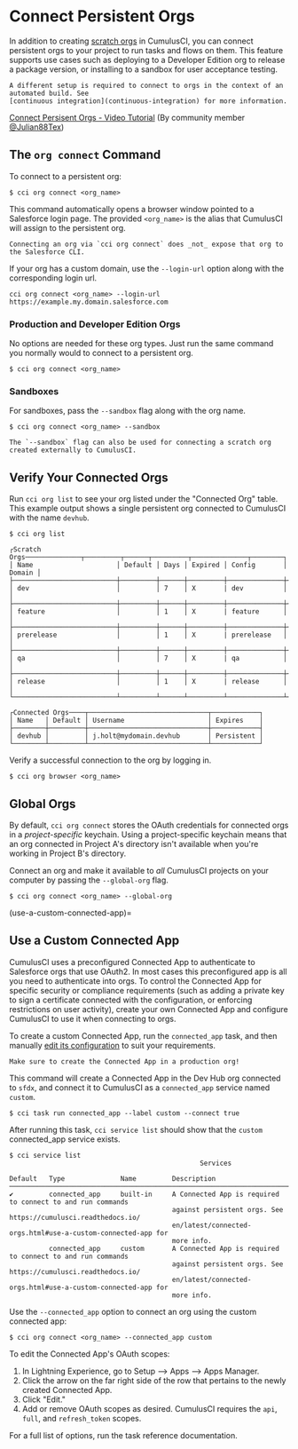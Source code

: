 # Connect Persistent Orgs

In addition to creating [scratch orgs](scratch-orgs) in CumulusCI, you can connect persistent orgs to your
project to run tasks and flows on them. This feature supports use cases
such as deploying to a Developer Edition org to release a package
version, or installing to a sandbox for user acceptance testing.

```{attention}
A different setup is required to connect to orgs in the context of an
automated build. See
[continuous integration](continuous-integration) for more information.
```

[Connect Persisent Orgs - Video Tutorial](https://youtu.be/xWcEciA_Dqw) (By community member [@Julian88Tex](https://github.com/Julian88Tex))

## The `org connect` Command

To connect to a persistent org:

```console
$ cci org connect <org_name>
```

This command automatically opens a browser window pointed to a
Salesforce login page. The provided `<org_name>` is the alias that
CumulusCI will assign to the persistent org.

```{note}
Connecting an org via `cci org connect` does _not_ expose that org to
the Salesforce CLI.
```

If your org has a custom domain, use the `--login-url` option along with
the corresponding login url.

```console
cci org connect <org_name> --login-url https://example.my.domain.salesforce.com
```

### Production and Developer Edition Orgs

No options are needed for these org types. Just run the same command you
normally would to connect to a persistent org.

```console
$ cci org connect <org_name>
```

### Sandboxes

For sandboxes, pass the `--sandbox` flag along with the org name.

```console
$ cci org connect <org_name> --sandbox
```

```{note}
The `--sandbox` flag can also be used for connecting a scratch org
created externally to CumulusCI.
```

## Verify Your Connected Orgs

Run `cci org list` to see your org listed under the "Connected Org"
table. This example output shows a single persistent org connected to
CumulusCI with the name `devhub`.

```console
$ cci org list

┌Scratch Orgs──────────────┬─────────┬──────┬─────────┬──────────────┬────────┐
│ Name                     │ Default │ Days │ Expired │ Config       │ Domain │
├──────────────────────────┼─────────┼──────┼─────────┼──────────────┼────────┤
│ dev                      │         │ 7    │ X       | dev          │        │
├──────────────────────────┼─────────┼──────┼─────────┼──────────────┼────────┤
│ feature                  │         │ 1    │ X       | feature      │        │
├──────────────────────────┼─────────┼──────┼─────────┼──────────────┼────────┤
│ prerelease               │         │ 1    │ X       | prerelease   │        │
├──────────────────────────┼─────────┼──────┼─────────┼──────────────┼────────┤
│ qa                       │         │ 7    │ X       | qa           │        │
├──────────────────────────┼─────────┼──────┼─────────┼──────────────┼────────┤
│ release                  │         │ 1    │ X       | release      │        │
└──────────────────────────┴─────────┴──────┴─────────┴──────────────┴────────┘

┌Connected Orgs────┬──────────────────────────────┬────────────┐
│ Name   │ Default │ Username                     │ Expires    │
├────────┼─────────┼──────────────────────────────┼────────────┤
│ devhub │         │ j.holt@mydomain.devhub       │ Persistent │
└────────┴─────────┴──────────────────────────────┴────────────┘
```

Verify a successful connection to the org by logging in.

```console
$ cci org browser <org_name>
```

## Global Orgs

By default, `cci org connect` stores the OAuth credentials for connected
orgs in a _project-specific_ keychain. Using a project-specific keychain
means that an org connected in Project A's directory isn't available
when you're working in Project B's directory.

Connect an org and make it available to _all_ CumulusCI projects on your
computer by passing the `--global-org` flag.

```console
$ cci org connect <org_name> --global-org
```

(use-a-custom-connected-app)=

## Use a Custom Connected App

CumulusCI uses a preconfigured Connected App to authenticate to
Salesforce orgs that use OAuth2. In most cases this preconfigured app is
all you need to authenticate into orgs. To control the Connected App for
specific security or compliance requirements (such as adding a private
key to sign a certificate connected with the configuration, or enforcing
restrictions on user activity), create your own Connected App and
configure CumulusCI to use it when connecting to orgs.

To create a custom Connected App, run the `connected_app` task, and then
manually [edit its
configuration](https://developer.salesforce.com/docs/atlas.en-us.sfdx_dev.meta/sfdx_dev/sfdx_dev_auth_connected_app.htm)
to suit your requirements.

```{important}
Make sure to create the Connected App in a production org!
```

This command will create a Connected App in the Dev Hub org connected to
`sfdx`, and connect it to CumulusCI as a `connected_app` service named
`custom`.

```console
$ cci task run connected_app --label custom --connect true
```

After running this task, `cci service list` should show that the
`custom` connected_app service exists.

```console
$ cci service list
                                                Services

Default   Type              Name         Description
─────────────────────────────────────────────────────────────────────────────────────────────────────────
✔         connected_app     built-in     A Connected App is required to connect to and run commands
                                         against persistent orgs. See https://cumulusci.readthedocs.io/
                                         en/latest/connected-orgs.html#use-a-custom-connected-app for
                                         more info.
          connected_app     custom       A Connected App is required to connect to and run commands
                                         against persistent orgs. See https://cumulusci.readthedocs.io/
                                         en/latest/connected-orgs.html#use-a-custom-connected-app for
                                         more info.
```

Use the `--connected_app` option to connect an org using the custom
connected app:

```console
$ cci org connect <org_name> --connected_app custom
```

To edit the Connected App's OAuth scopes:

1.  In Lightning Experience, go to Setup --\> Apps --\> Apps Manager.
2.  Click the arrow on the far right side of the row that pertains to
    the newly created Connected App.
3.  Click "Edit."
4.  Add or remove OAuth scopes as desired. CumulusCI requires the `api`,
    `full`, and `refresh_token` scopes.

For a full list of options, run the [](connected-app) task reference documentation.
